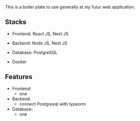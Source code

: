 This is a boiler plate to use generally at my futur web application.

## Stacks

- Frontend: React JS, Next JS

- Backend: Node JS, Nest JS

- Database: PostgreSQL

- Docker

## Features

- Frontend:
  - one
- Backend:
  - connect Postgresql with typeorm
- Database:
  - one
